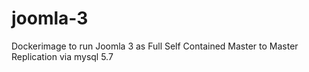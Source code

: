 joomla-3
========

Dockerimage to run Joomla 3 as Full Self Contained Master to Master Replication via mysql 5.7
